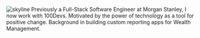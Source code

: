 ![skyline](https://github.com/jonathanByersBetterbytes/BetterBytes/assets/146388104/be2064fd-3422-43ef-b5b3-104ed8e1c1e2)
Previously a Full-Stack Software Engineer at Morgan Stanley, I now work with 100Devs. Motivated by the power of technology as a tool for positive change. Background in building custom reporting apps for Wealth Management.
<!---
jonathanByersBetterbytes/jonathanByersBetterbytes is a ✨ special ✨ repository because its `README.md` (this file) appears on your GitHub profile.
You can click the Preview link to take a look at your changes.
--->

